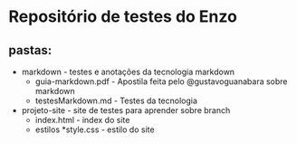 # Repositório de testes do Enzo

## pastas:
* markdown - testes e anotações da tecnologia markdown
    * guia-markdown.pdf - Apostila feita pelo @gustavoguanabara sobre markdown
    * testesMarkdown.md - Testes da tecnologia
* projeto-site - site de testes para aprender sobre branch
    * index.html - index do site
    * estilos 
        *style.css - estilo do site
